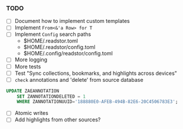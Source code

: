 ### TODO

- [ ] Document how to implement custom templates
- [ ] Implement `From<&'a Row> for T`
- [ ] Implement `Config` search paths
    - $HOME/.readstor.toml
    - $HOME/.readstor/config.toml
    - $HOME/.config/readstor/config.toml
- [ ] More logging
- [ ] More tests
- [ ] Test "Sync collections, bookmarks, and highlights across devices"
- [ ] `check` annotations and 'delete' from source database

```sql
UPDATE ZAEANNOTATION
    SET ZANNOTATIONDELETED = 1
    WHERE ZANNOTATIONUUID='188880E0-AFEB-494B-82E6-20C4506783E3';
```

- [ ] Atomic writes
- [ ] Add highlights from other sources?
